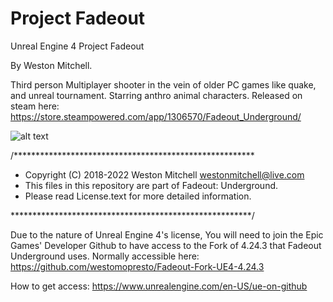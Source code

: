 # Project Fadeout
Unreal Engine 4 Project Fadeout

By Weston Mitchell.

Third person Multiplayer shooter in the vein of older PC games like quake, and unreal tournament. Starring anthro animal characters.
Released on steam here:
https://store.steampowered.com/app/1306570/Fadeout_Underground/

![alt text](https://steamuserimages-a.akamaihd.net/ugc/1731053039696976053/13634904132FC1E14CD02094E55934A97BA0C0B0/?imw=5000&imh=5000&ima=fit&impolicy=Letterbox&imcolor=%23000000&letterbox=false)

/*******************************************************

* Copyright (C) 2018-2022 Weston Mitchell westonmitchell@live.com
* This files in this repository are part of Fadeout: Underground.
* Please read License.text for more detailed information.

*******************************************************/

Due to the nature of Unreal Engine 4's license, You will need to join the Epic Games' Developer Github to have access to the Fork of 4.24.3 that Fadeout Underground uses.
Normally accessible here:
https://github.com/westomopresto/Fadeout-Fork-UE4-4.24.3

How to get access:
https://www.unrealengine.com/en-US/ue-on-github
